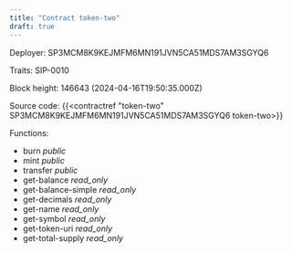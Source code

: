 ```yaml
---
title: "Contract token-two"
draft: true
---
```

Deployer: SP3MCM8K9KEJMFM6MN191JVN5CA51MDS7AM3SGYQ6

Traits:
 SIP-0010



Block height: 146643 (2024-04-16T19:50:35.000Z)

Source code: {{<contractref "token-two" SP3MCM8K9KEJMFM6MN191JVN5CA51MDS7AM3SGYQ6 token-two>}}

Functions:

* burn _public_
* mint _public_
* transfer _public_
* get-balance _read_only_
* get-balance-simple _read_only_
* get-decimals _read_only_
* get-name _read_only_
* get-symbol _read_only_
* get-token-uri _read_only_
* get-total-supply _read_only_
